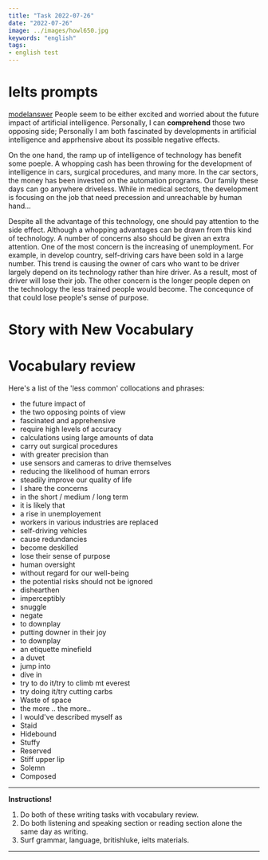 ```yaml
---
title: "Task 2022-07-26"
date: "2022-07-26"
image: ../images/howl650.jpg
keywords: "english"
tags:
- english test
---
```

# Ielts prompts
[modelanswer](https://uliahid.com/model%20answer%20artificial%20intelligence/)
People seem to be either excited and worried about the future impact of artificial intelligence. Personally, I can **comprehend** those two opposing side; Personally I am both fascinated by developments in artificial intelligence and apprhensive about its possible negative effects.

On the one hand, the ramp up of intelligence of technology has benefit some poeple. A whopping cash has been throwing for the development of intelligence in cars, surgical procedures, and many more. In the car sectors, the money has been invested on the automation programs. Our family these days can go anywhere driveless. While in medical sectors, the development is focusing on the job that need precession and unreachable by human hand...

Despite all the advantage of this technology, one should pay attention to the side effect. Although a whopping advantages can be drawn from this kind of technology. A number of concerns also should be given an extra attention. One of the most concern is the increasing of unemployment. For example, in develop country, self-driving cars have been sold in a large number. This trend is causing the owner of cars who want to be driver largely depend on its technology rather than hire driver. As a result, most of driver will lose their job. The other concern is the longer people depen on the technology the less trained people would become. The concequnce of that could lose people's sense of purpose.


# Story with New Vocabulary
# Vocabulary review
Here's a list of the 'less common' collocations and phrases:
* the future impact of
* the two opposing points of view
* fascinated and apprehensive
* require high levels of accuracy
* calculations using large amounts of data
* carry out surgical procedures
* with greater precision than
* use sensors and cameras to drive themselves
* reducing the likelihood of human errors
* steadily improve our quality of life
* I share the concerns
* in the short / medium / long term
* it is likely that
* a rise in unemployement
* workers in various industries are replaced
* self-driving vehicles
* cause redundancies
* become deskilled
* lose their sense of purpose
* human oversight
* without regard for our well-being
* the potential risks should not be ignored
* dishearthen
* imperceptibly
* snuggle
* negate
* to downplay
* putting downer in their joy
* to downplay
* an etiquette minefield
* a duvet
* jump into
* dive in
* try to do it/try to climb mt everest
* try doing it/try cutting carbs
* Waste of space
* the more .. the more..
* I would've described myself as
* Staid
* Hidebound
* Stuffy
* Reserved
* Stiff upper lip
* Solemn
* Composed

---
**Instructions!**
1. Do both of these writing tasks with vocabulary review.
2. Do both listening and speaking section or reading section alone the same day as writing.
3. Surf grammar, language, britishluke, ielts materials.

---
